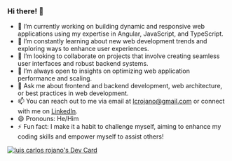### Hi there! 👋

- 🔭 I’m currently working on building dynamic and responsive web applications using my expertise in Angular, JavaScript, and TypeScript.
- 🌱 I’m constantly learning about new web development trends and exploring ways to enhance user experiences.
- 👯 I’m looking to collaborate on projects that involve creating seamless user interfaces and robust backend systems.
- 🤔 I’m always open to insights on optimizing web application performance and scaling.
- 💬 Ask me about frontend and backend development, web architecture, or best practices in web development.
- 📫 You can reach out to me via email at lcrojano@gmail.com or connect with me on [LinkedIn](https://www.linkedin.com/in/lcrojano/).
- 😄 Pronouns: He/Him
- ⚡ Fun fact: I make it a habit to challenge myself, aiming to enhance my coding skills and empower myself to assist others!

[![luis carlos rojano's Dev Card](https://api.daily.dev/devcards/ef43738af0ba445dab63b60726286985.png?r=ds0)](https://app.daily.dev/lcrojano)
